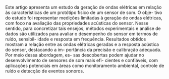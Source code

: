 Este artigo apresenta um estudo da geração de ondas elétricas em
relação às caracterı́sticas de um protótipo fı́sico de um sensor de som. O obje-
tivo do estudo foi representar medições limitadas à geração de ondas elétricas,
com foco na avaliação das propriedades acústicas do sensor. Nesse sentido,
para concretizar tais ensejos, métodos experimentais e análise de dados são
utilizados para avaliar o desempenho do sensor em termos de ruı́do, sensibil-
idade e resposta em frequência. Resultados obtidos mostram a relação entre
as ondas elétricas geradas e a resposta acústica do sensor, destacando a im-
portância da precisão e calibração adequada. Por meio dessa abordagem, es-
sas descobertas podem ajudar no desenvolvimento de sensores de som mais efi-
cientes e confiáveis, com aplicações potenciais em áreas como monitoramento
ambiental, controle de ruı́do e detecção de eventos sonoros.
